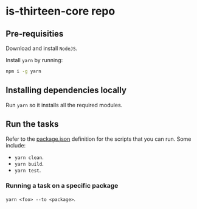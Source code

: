 # is-thirteen-core repo
## Pre-requisities

Download and install `NodeJS`.

Install `yarn` by running:

```bash
npm i -g yarn
```

## Installing dependencies locally

Run `yarn` so it installs all the required modules.

## Run the tasks

Refer to the [package.json](./package.json) definition for the scripts that you can run. Some include:

- `yarn clean`.
- `yarn build`.
- `yarn test`.

### Running a task on a specific package

`yarn <foo> --to <package>`.